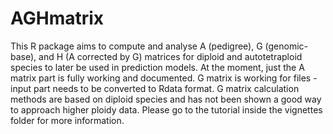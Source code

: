 # AGHmatrix
This R package aims to compute and analyse A (pedigree), G (genomic-base), and H (A corrected by G) matrices for diploid and autotetraploid species to later be used in prediction models. At the moment, just the A matrix part is fully working and documented. G matrix is working for files - input part needs to be converted to Rdata format. G matrix calculation methods are based on diploid species and has not been shown a good way to approach higher ploidy data.
Please go to the tutorial inside the vignettes folder for more information.
